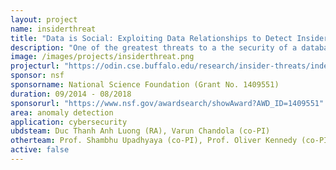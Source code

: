 ```yaml
---
layout: project 
name: insiderthreat
title: "Data is Social: Exploiting Data Relationships to Detect Insider Attacks"
description: "One of the greatest threats to a the security of a database system comes from within: Users who have been granted access to data using it in a malicious or illegitimate way. Our goal is to develop new types of statistical signatures for a user or role's behavior as they access a database. Using these signatures, we can identify non-standard behvaior that could be evidence of malicious activity."
image: /images/projects/insiderthreat.png
projecturl: "https://odin.cse.buffalo.edu/research/insider-threats/index.html"
sponsor: nsf
sponsorname: National Science Foundation (Grant No. 1409551)
duration: 09/2014 - 08/2018
sponsorurl: "https://www.nsf.gov/awardsearch/showAward?AWD_ID=1409551" 
area: anomaly detection
application: cybersecurity
ubdsteam: Duc Thanh Anh Luong (RA), Varun Chandola (co-PI)
otherteam: Prof. Shambhu Upadhyaya (co-PI), Prof. Oliver Kennedy (co-PI), Prof. Long Nguyen/Michigan (co-PI), Gokhan Kul (RA), Ting Xie (RA) 
active: false 
---
```

